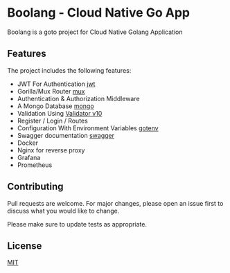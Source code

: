 # Boolang - Cloud Native Go App

Boolang is a goto project for Cloud Native Golang Application

## Features

The project includes the following features:

- JWT For Authentication [jwt](github.com/dgrijalva/jwt-go)
- Gorilla/Mux Router [mux](https://github.com/gorilla/mux)
- Authentication & Authorization Middleware
- A Mongo Database [mongo](go.mongodb.org/mongo-driver)
- Validation Using [Validator v10](https://github.com/go-playground/validator)
- Register / Login / Routes
- Configuration With Environment Variables
  [gotenv](https://github.com/subosito/gotenv)
- Swagger documentation [swagger](https://github.com/swaggo/swag)
- Docker
- Nginx for reverse proxy
- Grafana
- Prometheus

## Contributing

Pull requests are welcome. For major changes, please open an issue first to discuss what you would like to change.

Please make sure to update tests as appropriate.

## License

[MIT](https://choosealicense.com/licenses/mit/)
